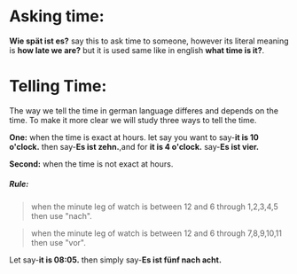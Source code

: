 # Asking time:
**Wie spät ist es?** say this to ask time to someone, however its literal meaning is **how late we are?**
but it is used same like in english **what time is it?**.

# Telling Time:
The way we tell the time in german language differes and depends on the time. To make it more clear we will study
three ways to tell the time.

**One:** when the time is exact at hours. let say you want to say-**it is 10 o'clock.** then say-**Es ist zehn.**,and for **it is 4 o'clock.** say-**Es ist vier.**
  
**Second:** when the time is not exact at hours.

##### Rule:
> when the minute leg of watch is between 12 and 6 through 1,2,3,4,5 then use "nach".

> when the minute leg of watch is between 12 and 6 through 7,8,9,10,11 then use "vor".
           
Let say-**it is 08:05.** then simply say-**Es ist fünf nach acht.**

